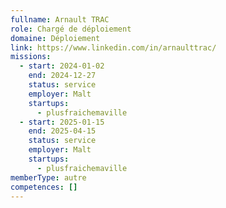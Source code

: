 ```yaml
---
fullname: Arnault TRAC
role: Chargé de déploiement
domaine: Déploiement
link: https://www.linkedin.com/in/arnaulttrac/
missions:
  - start: 2024-01-02
    end: 2024-12-27
    status: service
    employer: Malt
    startups:
      - plusfraichemaville
  - start: 2025-01-15
    end: 2025-04-15
    status: service
    employer: Malt
    startups:
      - plusfraichemaville
memberType: autre
competences: []
---
```

